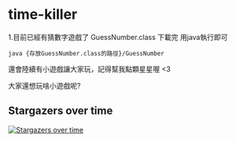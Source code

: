 # time-killer

1.目前已經有猜數字遊戲了 GuessNumber.class 下載完 用java執行即可

```java {存放GuessNumber.class的路徑}/GuessNumber```

還會陸續有小遊戲讓大家玩，記得幫我點顆星星喔 <3

大家還想玩啥小遊戲呢?


## Stargazers over time

[![Stargazers over time](https://starcharts.herokuapp.com/TigerChang817/time-killer.svg)](https://starcharts.herokuapp.com/TigerChang817/time-killer)
